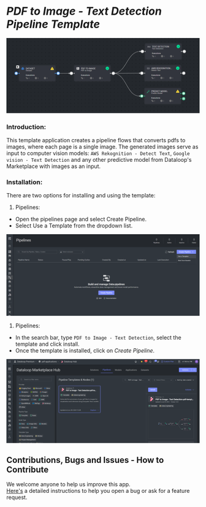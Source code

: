 # *PDF to Image - Text Detection Pipeline Template*

<img src="assets/pdf_to_image_template.png" alt="Image of the pipeline">

### Introduction:

This template application creates a pipeline flows that converts pdfs to images, where each page is a single image.
The generated images serve as input to computer vision models:  `AWS Rekognition - Detect Text`,
`Google vision - Text Detection` and any other predictive model from Dataloop's Marketplace with images as an input.

### Installation:

There are two options for installing and using the template:

1. Pipelines:

* Open the pipelines page and select Create Pipeline.
* Select Use a Template from the dropdown list.

<img src="assets/pipeline_create.png" alt="Image of the pipeline creation page">

1. Pipelines:

* In the search bar, type `PDF to Image - Text Detection`, select the template and click install.
* Once the template is installed, click on *Create Pipeline*.

<img src="assets/marketplace.png" alt="Image of the pipeline">

[//]: # (### Usage:)

[//]: # ()

[//]: # (For the complete documentation of the Active learning pipeline, please refer to)

[//]: # (the [Active Learning Pipeline Documentation]&#40;https://dataloop.ai/docs/active-learning-pipeline&#41;)

## Contributions, Bugs and Issues - How to Contribute

We welcome anyone to help us improve this app.  
[Here's](CONTRIBUTING.md) a detailed instructions to help you open a bug or ask for a feature request.